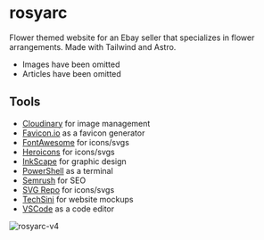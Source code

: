 # rosyarc

Flower themed website for an Ebay seller that specializes in flower arrangements. Made with Tailwind and Astro.

- Images have been omitted
- Articles have been omitted

## Tools

- [Cloudinary](https://cloudinary.com/) for image management
- [Favicon.io](https://favicon.io/) as a favicon generator
- [FontAwesome](https://fontawesome.com/) for icons/svgs
- [Heroicons](https://heroicons.com/) for icons/svgs
- [InkScape](https://inkscape.org/) for graphic design
- [PowerShell](https://apps.microsoft.com/detail/powershell/9MZ1SNWT0N5D?hl=en-us&gl=US) as a terminal
- [Semrush](https://www.semrush.com/) for SEO
- [SVG Repo](https://www.svgrepo.com/) for icons/svgs
- [TechSini](https://techsini.com/multi-mockup/) for website mockups
- [VSCode](https://code.visualstudio.com/) as a code editor

![rosyarc-v4](https://github.com/user-attachments/assets/501f6f59-883d-49e3-b385-f642bc8d39d6)
